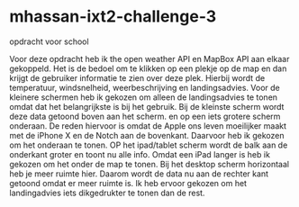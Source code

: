# mhassan-ixt2-challenge-3
 opdracht voor school

Voor deze opdracht heb ik the open weather API en MapBox API aan elkaar gekoppeld.
Het is de bedoel om te klikken op een plekje op de map en dan krijgt de gebruiker informatie te zien
over deze plek. Hierbij wordt de temperatuur, windsnelheid, weerbeschrijving en landingsadvies.
Voor de kleinere schermen heb ik gekozen om alleen de landingsadvies te tonen omdat dat het belangrijkste is bij het gebruik.
Bij de kleinste scherm wordt deze data getoond boven aan het scherm. en op een iets grotere scherm onderaan.
De reden hiervoor is omdat de Apple ons leven moeilijker maakt met de iPhone X en de Notch aan de bovenkant.
Daarvoor heb ik gekozen om het onderaan te tonen. OP het ipad/tablet scherm wordt de balk aan de onderkant groter en toont nu alle info.
Omdat een iPad langer is heb ik gekozen om het onder de map te tonen. Bij het desktop scherm horizontaal heb je meer ruimte hier.
Daarom wordt de data nu aan de rechter kant getoond omdat er meer ruimte is. Ik heb ervoor gekozen om het landingadvies iets dikgedrukter te tonen dan de rest.